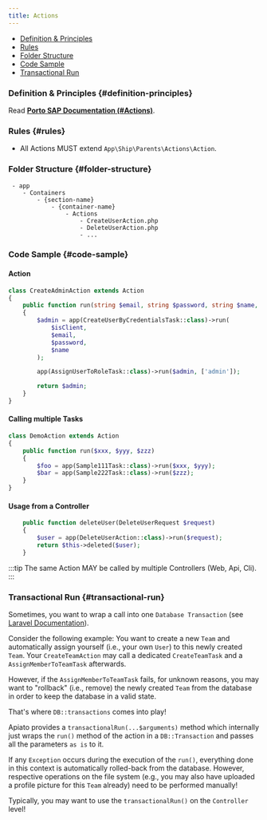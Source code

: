 ```yaml
---
title: Actions
---
```

- [Definition & Principles](#definition-principles)
- [Rules](#rules)
- [Folder Structure](#folder-structure)
- [Code Sample](#code-sample)
- [Transactional Run](#transactional-run)

### Definition & Principles {#definition-principles}

Read [**Porto SAP Documentation (#Actions)**](https://github.com/Mahmoudz/Porto#Actions).

### Rules {#rules}

- All Actions MUST extend `App\Ship\Parents\Actions\Action`.

### Folder Structure {#folder-structure}

```
 - app
    - Containers
        - {section-name}
            - {container-name}
                - Actions
                    - CreateUserAction.php
                    - DeleteUserAction.php
                    - ...
```

### Code Sample {#code-sample}

#### Action

```php
class CreateAdminAction extends Action
{
    public function run(string $email, string $password, string $name, bool $isClient = false): User
    {
        $admin = app(CreateUserByCredentialsTask::class)->run(
            $isClient,
            $email,
            $password,
            $name
        );

        app(AssignUserToRoleTask::class)->run($admin, ['admin']);

        return $admin;
    }
}
```

#### Calling multiple Tasks

```php
class DemoAction extends Action
{
    public function run($xxx, $yyy, $zzz)
    {
        $foo = app(Sample111Task::class)->run($xxx, $yyy);
        $bar = app(Sample222Task::class)->run($zzz);
    }
}
```

#### Usage from a Controller

```php
    public function deleteUser(DeleteUserRequest $request)
    {
        $user = app(DeleteUserAction::class)->run($request);
        return $this->deleted($user);
    }
```
:::tip
The same Action MAY be called by multiple Controllers (Web, Api, Cli).
:::

### Transactional Run {#transactional-run}

Sometimes, you want to wrap a call into one `Database Transaction` (see
[Laravel Documentation](https://laravel.com/docs/master/database#database-transactions)).

Consider the following example: You want to create a new `Team` and automatically assign yourself (i.e., your own
`User`) to this newly created `Team`. Your `CreateTeamAction` may call a dedicated `CreateTeamTask` and a
`AssignMemberToTeamTask` afterwards.

However, if the `AssignMemberToTeamTask` fails, for unknown reasons, you may want to "rollback" (i.e., remove) the
newly created `Team` from the database in order to keep the database in a valid state.

That's where `DB::transactions` comes into play!

Apiato provides a `transactionalRun(...$arguments)` method which internally just wraps the `run()` method of the action in a `DB::Transaction` and passes all the parameters `as is` to it.

If any `Exception` occurs during the execution of the `run()`, everything done in this context is
automatically rolled-back from the database. However, respective operations on the file system (e.g., you may also
have uploaded a profile picture for this `Team` already) need to be performed
manually!

Typically, you may want to use the `transactionalRun()` on the `Controller` level!
